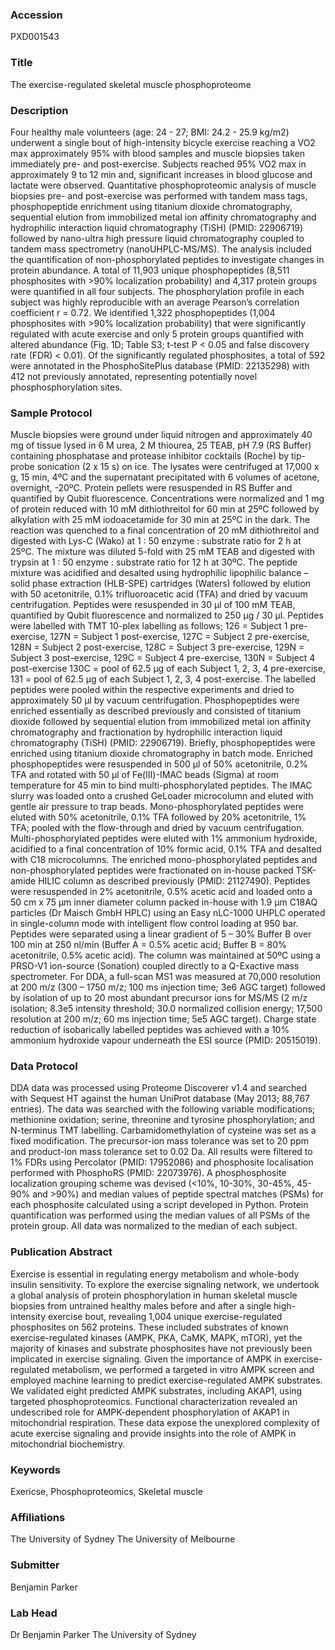 ### Accession
PXD001543

### Title
The exercise-regulated skeletal muscle phosphoproteome

### Description
Four healthy male volunteers (age: 24 - 27; BMI: 24.2 - 25.9 kg/m2) underwent a single bout of high-intensity bicycle exercise reaching a VO2 max approximately 95% with blood samples and muscle biopsies taken immediately pre- and post-exercise. Subjects reached 95% VO2 max in approximately 9 to 12 min and, significant increases in blood glucose and lactate were observed. Quantitative phosphoproteomic analysis of muscle biopsies pre- and post-exercise was performed with tandem mass tags, phosphopeptide enrichment using titanium dioxide chromatography, sequential elution from immobilized metal ion affinity chromatography and hydrophilic interaction liquid chromatography (TiSH) (PMID: 22906719) followed by nano-ultra high pressure liquid chromatography coupled to tandem mass spectrometry (nanoUHPLC-MS/MS). The analysis included the quantification of non-phosphorylated peptides to investigate changes in protein abundance. A total of 11,903 unique phosphopeptides (8,511 phosphosites with >90% localization probability) and 4,317 protein groups were quantified in all four subjects. The phosphorylation profile in each subject was highly reproducible with an average Pearson’s correlation coefficient r  = 0.72. We identified 1,322 phosphopeptides (1,004 phosphosites with >90% localization probability) that were significantly regulated with acute exercise and only 5 protein groups quantified with altered abundance (Fig. 1D; Table S3; t-test P < 0.05 and false discovery rate (FDR) < 0.01). Of the significantly regulated phosphosites, a total of 592 were annotated in the PhosphoSitePlus database (PMID: 22135298) with 412 not previously annotated, representing potentially novel phosphosphorylation sites.

### Sample Protocol
Muscle biopsies were ground under liquid nitrogen and approximately 40 mg of tissue lysed in 6 M urea, 2 M thiourea, 25 TEAB, pH 7.9 (RS Buffer) containing phosphatase and protease inhibitor cocktails (Roche) by tip-probe sonication (2 x 15 s) on ice. The lysates were centrifuged at 17,000 x g, 15 min, 4ºC and the supernatant precipitated with 6 volumes of acetone, overnight, -20ºC. Protein pellets were resuspended in RS Buffer and quantified by Qubit fluorescence. Concentrations were normalized and 1 mg of protein reduced with 10 mM dithiothreitol for 60 min at 25ºC followed by alkylation with 25 mM iodoacetamide for 30 min at 25ºC in the dark. The reaction was quenched to a final concentration of 20 mM dithiothreitol and digested with Lys-C (Wako) at 1 : 50 enzyme : substrate ratio for 2 h at 25ºC. The mixture was diluted 5-fold with 25 mM TEAB and digested with trypsin at 1 : 50 enzyme : substrate ratio for 12 h at 30ºC. The peptide mixture was acidified and desalted using hydrophilic lipophilic balance – solid phase extraction (HLB-SPE) cartridges (Waters) followed by elution with 50 acetonitrile, 0.1% trifluoroacetic acid (TFA) and dried by vacuum centrifugation. Peptides were resuspended in 30 µl of 100 mM TEAB, quantified by Qubit fluorescence and normalized to 250 µg / 30 µl. Peptides were labelled with TMT 10-plex labelling as follows; 126 = Subject 1 pre-exercise, 127N = Subject 1 post-exercise, 127C = Subject 2 pre-exercise, 128N = Subject 2 post-exercise, 128C = Subject 3 pre-exercise, 129N = Subject 3 post-exercise, 129C = Subject 4 pre-exercise, 130N = Subject 4 post-exercise 130C = pool of 62.5 µg of each Subject 1, 2, 3, 4 pre-exercise, 131 = pool of 62.5 µg of each Subject 1, 2, 3, 4 post-exercise. The labelled peptides were pooled within the respective experiments and dried to approximately 50 µl by vacuum centrifugation. Phosphopeptides were enriched essentially as described previously and consisted of titanium dioxide followed by sequential elution from immobilized metal ion affinity chromatography and fractionation by hydrophilic interaction liquid chromatography (TiSH) (PMID: 22906719). Briefly, phosphopeptides were enriched using titanium dioxide chromatography in batch mode. Enriched phosphopeptides were resuspended in 500 µl of 50% acetonitrile, 0.2% TFA and rotated with 50 µl of Fe(III)-IMAC beads (Sigma) at room temperature for 45 min to bind multi-phosphorylated peptides. The IMAC slurry was loaded onto a crushed GeLoader microcolumn and eluted with gentle air pressure to trap beads. Mono-phosphorylated peptides were eluted with 50% acetonitrile, 0.1% TFA followed by 20% acetonitrile, 1% TFA; pooled with the flow-through and dried by vacuum centrifugation. Multi-phosphorylated peptides were eluted with 1% ammonium hydroxide, acidified to a final concentration of 10% formic acid, 0.1% TFA and desalted with C18 microcolumns. The enriched mono-phosphorylated peptides and non-phosphorylated peptides were fractionated on in-house packed TSK-amide HILIC column as described previously (PMID: 21127490). Peptides were resuspended in 2% acetonitrile, 0.5% acetic acid and loaded onto a 50 cm x 75 µm inner diameter column packed in-house with 1.9 µm C18AQ particles (Dr Maisch GmbH HPLC) using an Easy nLC-1000 UHPLC operated in single-column mode with intelligent flow control loading at 950 bar. Peptides were separated using a linear gradient of 5 – 30% Buffer B over 100 min at 250 nl/min (Buffer A = 0.5% acetic acid; Buffer B = 80% acetonitrile, 0.5% acetic acid). The column was maintained at 50ºC using a PRSO-V1 ion-source (Sonation) coupled directly to a Q-Exactive mass spectrometer. For DDA, a full-scan MS1 was measured at 70,000 resolution at 200 m/z (300 – 1750 m/z; 100 ms injection time; 3e6 AGC target) followed by isolation of up to 20 most abundant precursor ions for MS/MS (2 m/z isolation; 8.3e5 intensity threshold; 30.0 normalized collision energy; 17,500 resolution at 200 m/z; 60 ms injection time; 5e5 AGC target). Charge state reduction of isobarically labelled peptides was achieved with a 10% ammonium hydroxide vapour underneath the ESI source (PMID: 20515019).

### Data Protocol
DDA data was processed using Proteome Discoverer v1.4 and searched with Sequest HT against the human UniProt database (May 2013; 88,767 entries). The data was searched with the following variable modifications; methionine oxidation; serine, threonine and tyrosine phosphorylation; and N-terminus TMT labelling. Carbamidomethylation of cysteine was set as a fixed modification. The precursor-ion mass tolerance was set to 20 ppm and product-ion mass tolerance set to 0.02 Da. All results were filtered to 1% FDRs using Percolator (PMID: 17952086) and phosphosite localisation performed with PhosphoRS (PMID: 22073976). A phosphosphosite localization grouping scheme was devised (<10%, 10-30%, 30-45%, 45-90% and >90%) and median values of peptide spectral matches (PSMs) for each phosphosite calculated using a script developed in Python. Protein quantification was performed using the median values of all PSMs of the protein group. All data was normalized to the median of each subject.

### Publication Abstract
Exercise is essential in regulating energy metabolism and whole-body insulin sensitivity. To explore the exercise signaling network, we undertook a global analysis of protein phosphorylation in human skeletal muscle biopsies from untrained healthy males before and after a single high-intensity exercise bout, revealing 1,004 unique exercise-regulated phosphosites on 562 proteins. These included substrates of known exercise-regulated kinases (AMPK, PKA, CaMK, MAPK, mTOR), yet the majority of kinases and substrate phosphosites have not previously been implicated in exercise signaling. Given the importance of AMPK in exercise-regulated metabolism, we performed a targeted in&#xa0;vitro AMPK screen and employed machine learning to predict exercise-regulated AMPK substrates. We validated eight predicted AMPK substrates, including AKAP1, using targeted phosphoproteomics. Functional characterization revealed an undescribed role for AMPK-dependent phosphorylation of AKAP1 in mitochondrial respiration. These data expose the unexplored complexity of acute exercise signaling and provide insights into the role of AMPK in mitochondrial biochemistry.

### Keywords
Exericse, Phosphoproteomics, Skeletal muscle

### Affiliations
The University of Sydney
The University of Melbourne

### Submitter
Benjamin Parker

### Lab Head
Dr Benjamin Parker
The University of Sydney



